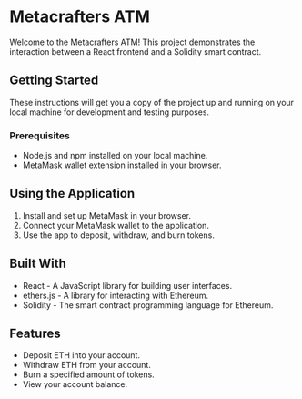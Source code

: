 # Metacrafters ATM

Welcome to the Metacrafters ATM! This project demonstrates the interaction between a React frontend and a Solidity smart contract.

## Getting Started

These instructions will get you a copy of the project up and running on your local machine for development and testing purposes.

### Prerequisites

- Node.js and npm installed on your local machine.
- MetaMask wallet extension installed in your browser.

## Using the Application

1. Install and set up MetaMask in your browser.
2. Connect your MetaMask wallet to the application.
3. Use the app to deposit, withdraw, and burn tokens.

## Built With

- React - A JavaScript library for building user interfaces.
- ethers.js - A library for interacting with Ethereum.
- Solidity - The smart contract programming language for Ethereum.

## Features

- Deposit ETH into your account.
- Withdraw ETH from your account.
- Burn a specified amount of tokens.
- View your account balance.
